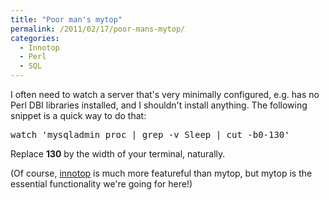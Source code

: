 ```yaml
---
title: "Poor man's mytop"
permalink: /2011/02/17/poor-mans-mytop/
categories:
  - Innotop
  - Perl
  - SQL
---
```

I often need to watch a server that's very minimally configured, e.g. has no Perl DBI libraries installed, and I shouldn't install anything. The following snippet is a quick way to do that:

<pre>watch 'mysqladmin proc | grep -v Sleep | cut -b0-130'</pre>

Replace **130** by the width of your terminal, naturally.

(Of course, [innotop][1] is much more featureful than mytop, but mytop is the essential functionality we're going for here!)

 [1]: http://code.google.com/p/innotop/
